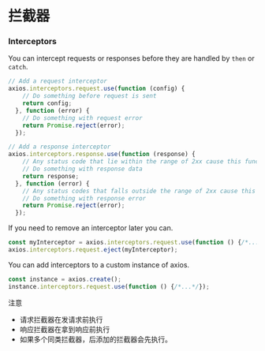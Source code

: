 # 拦截器



### Interceptors

You can intercept requests or responses before they are handled by `then` or `catch`.

```javascript
// Add a request interceptor
axios.interceptors.request.use(function (config) {
    // Do something before request is sent
    return config;
  }, function (error) {
    // Do something with request error
    return Promise.reject(error);
  });

// Add a response interceptor
axios.interceptors.response.use(function (response) {
    // Any status code that lie within the range of 2xx cause this function to trigger
    // Do something with response data
    return response;
  }, function (error) {
    // Any status codes that falls outside the range of 2xx cause this function to trigger
    // Do something with response error
    return Promise.reject(error);
  });
```

If you need to remove an interceptor later you can.

```javascript
const myInterceptor = axios.interceptors.request.use(function () {/*...*/});
axios.interceptors.request.eject(myInterceptor);
```

You can add interceptors to a custom instance of axios.

```javascript
const instance = axios.create();
instance.interceptors.request.use(function () {/*...*/});
```

注意

* 请求拦截器在发请求前执行
* 响应拦截器在拿到响应前执行
* 如果多个同类拦截器，后添加的拦截器会先执行。

